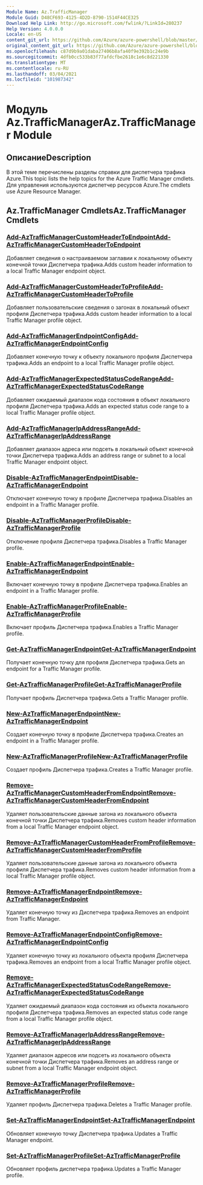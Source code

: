 ```yaml
---
Module Name: Az.TrafficManager
Module Guid: D48CF693-4125-4D2D-8790-1514F44CE325
Download Help Link: http://go.microsoft.com/fwlink/?LinkId=280237
Help Version: 4.0.0.0
Locale: en-US
content_git_url: https://github.com/Azure/azure-powershell/blob/master/src/TrafficManager/TrafficManager/help/Az.TrafficManager.md
original_content_git_url: https://github.com/Azure/azure-powershell/blob/master/src/TrafficManager/TrafficManager/help/Az.TrafficManager.md
ms.openlocfilehash: c87d9b9a01daba27406b8afa40f9e392b1c24e9b
ms.sourcegitcommit: 4dfb0cc533b83f77afdcfbe2618c1e6c8d221330
ms.translationtype: MT
ms.contentlocale: ru-RU
ms.lasthandoff: 03/04/2021
ms.locfileid: "101987342"
---
```

# <span data-ttu-id="075e6-101">Модуль Az.TrafficManager</span><span class="sxs-lookup"><span data-stu-id="075e6-101">Az.TrafficManager Module</span></span>
## <span data-ttu-id="075e6-102">Описание</span><span class="sxs-lookup"><span data-stu-id="075e6-102">Description</span></span>
<span data-ttu-id="075e6-103">В этой теме перечислены разделы справки для диспетчера трафика Azure.</span><span class="sxs-lookup"><span data-stu-id="075e6-103">This topic lists the help topics for the Azure Traffic Manager cmdlets.</span></span> <span data-ttu-id="075e6-104">Для управления используются диспетчер ресурсов Azure.</span><span class="sxs-lookup"><span data-stu-id="075e6-104">The cmdlets use Azure Resource Manager.</span></span>

## <span data-ttu-id="075e6-105">Az.TrafficManager Cmdlets</span><span class="sxs-lookup"><span data-stu-id="075e6-105">Az.TrafficManager Cmdlets</span></span>
### [<span data-ttu-id="075e6-106">Add-AzTrafficManagerCustomHeaderToEndpoint</span><span class="sxs-lookup"><span data-stu-id="075e6-106">Add-AzTrafficManagerCustomHeaderToEndpoint</span></span>](Add-AzTrafficManagerCustomHeaderToEndpoint.md)
<span data-ttu-id="075e6-107">Добавляет сведения о настраиваемом заглавии к локальному объекту конечной точки Диспетчера трафика.</span><span class="sxs-lookup"><span data-stu-id="075e6-107">Adds custom header information to a local Traffic Manager endpoint object.</span></span>

### [<span data-ttu-id="075e6-108">Add-AzTrafficManagerCustomHeaderToProfile</span><span class="sxs-lookup"><span data-stu-id="075e6-108">Add-AzTrafficManagerCustomHeaderToProfile</span></span>](Add-AzTrafficManagerCustomHeaderToProfile.md)
<span data-ttu-id="075e6-109">Добавляет пользовательские сведения о загонах в локальный объект профиля Диспетчера трафика.</span><span class="sxs-lookup"><span data-stu-id="075e6-109">Adds custom header information to a local Traffic Manager profile object.</span></span>

### [<span data-ttu-id="075e6-110">Add-AzTrafficManagerEndpointConfig</span><span class="sxs-lookup"><span data-stu-id="075e6-110">Add-AzTrafficManagerEndpointConfig</span></span>](Add-AzTrafficManagerEndpointConfig.md)
<span data-ttu-id="075e6-111">Добавляет конечную точку к объекту локального профиля Диспетчера трафика.</span><span class="sxs-lookup"><span data-stu-id="075e6-111">Adds an endpoint to a local Traffic Manager profile object.</span></span>

### [<span data-ttu-id="075e6-112">Add-AzTrafficManagerExpectedStatusCodeRange</span><span class="sxs-lookup"><span data-stu-id="075e6-112">Add-AzTrafficManagerExpectedStatusCodeRange</span></span>](Add-AzTrafficManagerExpectedStatusCodeRange.md)
<span data-ttu-id="075e6-113">Добавляет ожидаемый диапазон кода состояния в объект локального профиля Диспетчера трафика.</span><span class="sxs-lookup"><span data-stu-id="075e6-113">Adds an expected status code range to a local Traffic Manager profile object.</span></span>

### [<span data-ttu-id="075e6-114">Add-AzTrafficManagerIpAddressRange</span><span class="sxs-lookup"><span data-stu-id="075e6-114">Add-AzTrafficManagerIpAddressRange</span></span>](Add-AzTrafficManagerIpAddressRange.md)
<span data-ttu-id="075e6-115">Добавляет диапазон адреса или подсеть в локальный объект конечной точки Диспетчера трафика.</span><span class="sxs-lookup"><span data-stu-id="075e6-115">Adds an address range or subnet to a local Traffic Manager endpoint object.</span></span>

### [<span data-ttu-id="075e6-116">Disable-AzTrafficManagerEndpoint</span><span class="sxs-lookup"><span data-stu-id="075e6-116">Disable-AzTrafficManagerEndpoint</span></span>](Disable-AzTrafficManagerEndpoint.md)
<span data-ttu-id="075e6-117">Отключает конечную точку в профиле Диспетчера трафика.</span><span class="sxs-lookup"><span data-stu-id="075e6-117">Disables an endpoint in a Traffic Manager profile.</span></span>

### [<span data-ttu-id="075e6-118">Disable-AzTrafficManagerProfile</span><span class="sxs-lookup"><span data-stu-id="075e6-118">Disable-AzTrafficManagerProfile</span></span>](Disable-AzTrafficManagerProfile.md)
<span data-ttu-id="075e6-119">Отключение профиля Диспетчера трафика.</span><span class="sxs-lookup"><span data-stu-id="075e6-119">Disables a Traffic Manager profile.</span></span>

### [<span data-ttu-id="075e6-120">Enable-AzTrafficManagerEndpoint</span><span class="sxs-lookup"><span data-stu-id="075e6-120">Enable-AzTrafficManagerEndpoint</span></span>](Enable-AzTrafficManagerEndpoint.md)
<span data-ttu-id="075e6-121">Включает конечную точку в профиле Диспетчера трафика.</span><span class="sxs-lookup"><span data-stu-id="075e6-121">Enables an endpoint in a Traffic Manager profile.</span></span>

### [<span data-ttu-id="075e6-122">Enable-AzTrafficManagerProfile</span><span class="sxs-lookup"><span data-stu-id="075e6-122">Enable-AzTrafficManagerProfile</span></span>](Enable-AzTrafficManagerProfile.md)
<span data-ttu-id="075e6-123">Включает профиль Диспетчера трафика.</span><span class="sxs-lookup"><span data-stu-id="075e6-123">Enables a Traffic Manager profile.</span></span>

### [<span data-ttu-id="075e6-124">Get-AzTrafficManagerEndpoint</span><span class="sxs-lookup"><span data-stu-id="075e6-124">Get-AzTrafficManagerEndpoint</span></span>](Get-AzTrafficManagerEndpoint.md)
<span data-ttu-id="075e6-125">Получает конечную точку для профиля Диспетчера трафика.</span><span class="sxs-lookup"><span data-stu-id="075e6-125">Gets an endpoint for a Traffic Manager profile.</span></span>

### [<span data-ttu-id="075e6-126">Get-AzTrafficManagerProfile</span><span class="sxs-lookup"><span data-stu-id="075e6-126">Get-AzTrafficManagerProfile</span></span>](Get-AzTrafficManagerProfile.md)
<span data-ttu-id="075e6-127">Получает профиль Диспетчера трафика.</span><span class="sxs-lookup"><span data-stu-id="075e6-127">Gets a Traffic Manager profile.</span></span>

### [<span data-ttu-id="075e6-128">New-AzTrafficManagerEndpoint</span><span class="sxs-lookup"><span data-stu-id="075e6-128">New-AzTrafficManagerEndpoint</span></span>](New-AzTrafficManagerEndpoint.md)
<span data-ttu-id="075e6-129">Создает конечную точку в профиле Диспетчера трафика.</span><span class="sxs-lookup"><span data-stu-id="075e6-129">Creates an endpoint in a Traffic Manager profile.</span></span>

### [<span data-ttu-id="075e6-130">New-AzTrafficManagerProfile</span><span class="sxs-lookup"><span data-stu-id="075e6-130">New-AzTrafficManagerProfile</span></span>](New-AzTrafficManagerProfile.md)
<span data-ttu-id="075e6-131">Создает профиль Диспетчера трафика.</span><span class="sxs-lookup"><span data-stu-id="075e6-131">Creates a Traffic Manager profile.</span></span>

### [<span data-ttu-id="075e6-132">Remove-AzTrafficManagerCustomHeaderFromEndpoint</span><span class="sxs-lookup"><span data-stu-id="075e6-132">Remove-AzTrafficManagerCustomHeaderFromEndpoint</span></span>](Remove-AzTrafficManagerCustomHeaderFromEndpoint.md)
<span data-ttu-id="075e6-133">Удаляет пользовательские данные загона из локального объекта конечной точки Диспетчера трафика.</span><span class="sxs-lookup"><span data-stu-id="075e6-133">Removes custom header information from a local Traffic Manager endpoint object.</span></span>

### [<span data-ttu-id="075e6-134">Remove-AzTrafficManagerCustomHeaderFromProfile</span><span class="sxs-lookup"><span data-stu-id="075e6-134">Remove-AzTrafficManagerCustomHeaderFromProfile</span></span>](Remove-AzTrafficManagerCustomHeaderFromProfile.md)
<span data-ttu-id="075e6-135">Удаляет пользовательские данные загона из локального объекта профиля Диспетчера трафика.</span><span class="sxs-lookup"><span data-stu-id="075e6-135">Removes custom header information from a local Traffic Manager profile object.</span></span>

### [<span data-ttu-id="075e6-136">Remove-AzTrafficManagerEndpoint</span><span class="sxs-lookup"><span data-stu-id="075e6-136">Remove-AzTrafficManagerEndpoint</span></span>](Remove-AzTrafficManagerEndpoint.md)
<span data-ttu-id="075e6-137">Удаляет конечную точку из Диспетчера трафика.</span><span class="sxs-lookup"><span data-stu-id="075e6-137">Removes an endpoint from Traffic Manager.</span></span>

### [<span data-ttu-id="075e6-138">Remove-AzTrafficManagerEndpointConfig</span><span class="sxs-lookup"><span data-stu-id="075e6-138">Remove-AzTrafficManagerEndpointConfig</span></span>](Remove-AzTrafficManagerEndpointConfig.md)
<span data-ttu-id="075e6-139">Удаляет конечную точку из локального объекта профиля Диспетчера трафика.</span><span class="sxs-lookup"><span data-stu-id="075e6-139">Removes an endpoint from a local Traffic Manager profile object.</span></span>

### [<span data-ttu-id="075e6-140">Remove-AzTrafficManagerExpectedStatusCodeRange</span><span class="sxs-lookup"><span data-stu-id="075e6-140">Remove-AzTrafficManagerExpectedStatusCodeRange</span></span>](Remove-AzTrafficManagerExpectedStatusCodeRange.md)
<span data-ttu-id="075e6-141">Удаляет ожидаемый диапазон кода состояния из объекта локального профиля Диспетчера трафика.</span><span class="sxs-lookup"><span data-stu-id="075e6-141">Removes an expected status code range from a local Traffic Manager profile object.</span></span>

### [<span data-ttu-id="075e6-142">Remove-AzTrafficManagerIpAddressRange</span><span class="sxs-lookup"><span data-stu-id="075e6-142">Remove-AzTrafficManagerIpAddressRange</span></span>](Remove-AzTrafficManagerIpAddressRange.md)
<span data-ttu-id="075e6-143">Удаляет диапазон адресов или подсеть из локального объекта конечной точки Диспетчера трафика.</span><span class="sxs-lookup"><span data-stu-id="075e6-143">Removes an address range or subnet from a local Traffic Manager endpoint object.</span></span>

### [<span data-ttu-id="075e6-144">Remove-AzTrafficManagerProfile</span><span class="sxs-lookup"><span data-stu-id="075e6-144">Remove-AzTrafficManagerProfile</span></span>](Remove-AzTrafficManagerProfile.md)
<span data-ttu-id="075e6-145">Удаляет профиль Диспетчера трафика.</span><span class="sxs-lookup"><span data-stu-id="075e6-145">Deletes a Traffic Manager profile.</span></span>

### [<span data-ttu-id="075e6-146">Set-AzTrafficManagerEndpoint</span><span class="sxs-lookup"><span data-stu-id="075e6-146">Set-AzTrafficManagerEndpoint</span></span>](Set-AzTrafficManagerEndpoint.md)
<span data-ttu-id="075e6-147">Обновляет конечную точку Диспетчера трафика.</span><span class="sxs-lookup"><span data-stu-id="075e6-147">Updates a Traffic Manager endpoint.</span></span>

### [<span data-ttu-id="075e6-148">Set-AzTrafficManagerProfile</span><span class="sxs-lookup"><span data-stu-id="075e6-148">Set-AzTrafficManagerProfile</span></span>](Set-AzTrafficManagerProfile.md)
<span data-ttu-id="075e6-149">Обновляет профиль диспетчера трафика.</span><span class="sxs-lookup"><span data-stu-id="075e6-149">Updates a Traffic Manager profile.</span></span>


